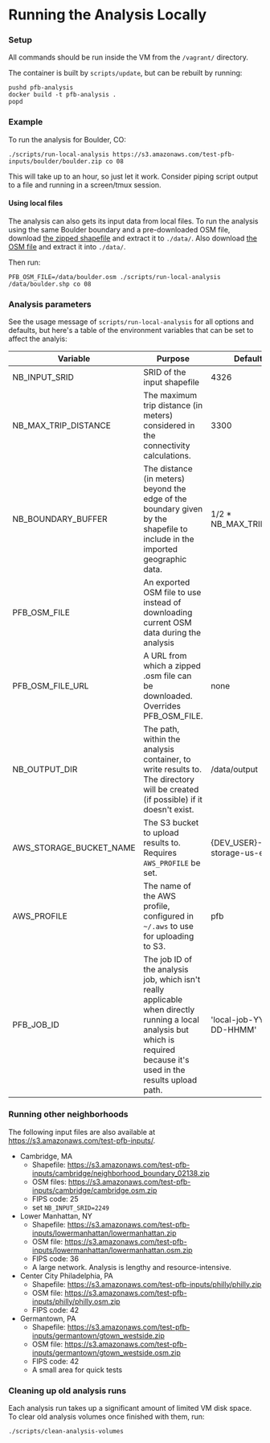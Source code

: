 # Running the Analysis Locally

### Setup

All commands should be run inside the VM from the `/vagrant/` directory.

The container is built by `scripts/update`, but can be rebuilt by running:
```
pushd pfb-analysis
docker build -t pfb-analysis .
popd
```

### Example

To run the analysis for Boulder, CO:
```
./scripts/run-local-analysis https://s3.amazonaws.com/test-pfb-inputs/boulder/boulder.zip co 08
```

This will take up to an hour, so just let it work. Consider piping script output to a file and
running in a screen/tmux session.

#### Using local files

The analysis can also gets its input data from local files.  To run the analysis using the
same Boulder boundary and a pre-downloaded OSM file, download
[the zipped shapefile](https://s3.amazonaws.com/test-pfb-inputs/boulder/boulder.zip)
and extract it to `./data/`.
Also download [the OSM file](https://s3.amazonaws.com/test-pfb-inputs/boulder/boulder.osm.zip)
and extract it into `./data/`.

Then run:
```
PFB_OSM_FILE=/data/boulder.osm ./scripts/run-local-analysis /data/boulder.shp co 08
```

### Analysis parameters

See the usage message of `scripts/run-local-analysis` for all options and defaults, but
here's a table of the environment variables that can be set to affect the analyis:

| Variable | Purpose | Default value |
| -------- | ------- | ------------- |
| NB_INPUT_SRID | SRID of the input shapefile | 4326 |
| NB_MAX_TRIP_DISTANCE | The maximum trip distance (in meters) considered in the connectivity calculations. | 3300 |
| NB_BOUNDARY_BUFFER | The distance (in meters) beyond the edge of the boundary given by the shapefile to include in the imported geographic data. | 1/2 * NB_MAX_TRIP_DISTANCE |
| PFB_OSM_FILE | An exported OSM file to use instead of downloading current OSM data during the analysis | |
| PFB_OSM_FILE_URL | A URL from which a zipped .osm file can be downloaded. Overrides PFB_OSM_FILE. | none |
| NB_OUTPUT_DIR | The path, within the analysis container, to write results to. The directory will be created (if possible) if it doesn't exist. | /data/output |
| AWS_STORAGE_BUCKET_NAME | The S3 bucket to upload results to. Requires `AWS_PROFILE` be set. | {DEV_USER}-pfb-storage-us-east-1 |
| AWS_PROFILE | The name of the AWS profile, configured in `~/.aws` to use for uploading to S3. | pfb |
| PFB_JOB_ID | The job ID of the analysis job, which isn't really applicable when directly running a local analysis but which is required because it's used in the results upload path. | 'local-job-YYYY-MM-DD-HHMM' |


### Running other neighborhoods

The following input files are also available at https://s3.amazonaws.com/test-pfb-inputs/.

- Cambridge, MA
    - Shapefile: https://s3.amazonaws.com/test-pfb-inputs/cambridge/neighborhood_boundary_02138.zip
    - OSM files: https://s3.amazonaws.com/test-pfb-inputs/cambridge/cambridge.osm.zip
    - FIPS code: 25
    - set `NB_INPUT_SRID=2249`
- Lower Manhattan, NY
    - Shapefile: https://s3.amazonaws.com/test-pfb-inputs/lowermanhattan/lowermanhattan.zip
    - OSM file: https://s3.amazonaws.com/test-pfb-inputs/lowermanhattan/lowermanhattan.osm.zip
    - FIPS code: 36
    - A large network.  Analysis is lengthy and resource-intensive.
- Center City Philadelphia, PA
    - Shapefile: https://s3.amazonaws.com/test-pfb-inputs/philly/philly.zip
    - OSM file: https://s3.amazonaws.com/test-pfb-inputs/philly/philly.osm.zip
    - FIPS code: 42
- Germantown, PA
    - Shapefile: https://s3.amazonaws.com/test-pfb-inputs/germantown/gtown_westside.zip
    - OSM file: https://s3.amazonaws.com/test-pfb-inputs/germantown/gtown_westside.osm.zip
    - FIPS code: 42
    - A small area for quick tests

### Cleaning up old analysis runs

Each analysis run takes up a significant amount of limited VM disk space. To clear old analysis volumes once finished with them, run:
```
./scripts/clean-analysis-volumes
```
